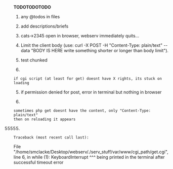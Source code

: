 

**TODOTODOTODO**

1) 
	any @todos in files

2) 
	add descriptions/briefs

6) 
	cats->2345 open in browser, webserv immediately quits...

7) 	
	Limit the client body (use: curl -X POST -H "Content-Type: plain/text" --data "BODY IS HERE write something shorter or longer than body limit").

5) 
	test chunked

33333) 
	if cgi script (at least for get) doesnt have X rights, its stuck on loading

5) 
	if permission denied for post, error in terminal but nothing in browser

4444) 
	sometimes php get doesnt have the content, only "Content-Type: plain/text"
	then on reloading it appears
	
55555) 
	Traceback (most recent call last):
  File "/home/smclacke/Desktop/webserv/./serv_stuff/var/www/cgi_path/get.cgi", line 6, in <module>
    while (1):
KeyboardInterrupt
^^^ being printed in the terminal after successful timeout error

